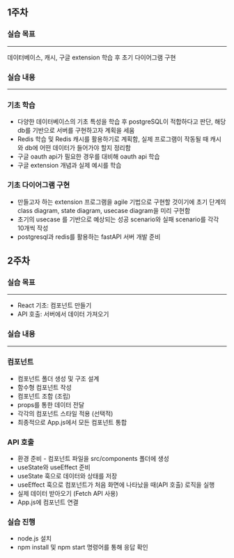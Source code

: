 ## 1주차

### 실습 목표

---

데이터베이스, 캐시, 구글 extension 학습 후 초기 다이어그램 구현

### 실습 내용

---

### 기초 학습

- 다양한 데이터베이스의 기초 특성을 학습 후 postgreSQL이 적합하다고 판단, 해당 db를 기반으로 서버를 구현하고자 계획을 세움
- Redis 학습 및 Redis 캐시를 활용하기로 계획함, 실제 프로그램이 작동될 때 캐시와 db에 어떤 데이터가 들어가야 할지 정리함
- 구글 oauth api가 필요한 경우를 대비해 oauth api 학습
- 구글 extension 개념과 실제 예시를 학습

### 기초 다이어그램 구현

- 만들고자 하는 extension 프로그램을 agile 기법으로 구현할 것이기에 초기 단계의 class diagram, state diagram, usecase diagram을 미리 구현함
- 초기의 usecase 를 기반으로 예상되는 성공 scenario와 실패 scenario를 각각 10개씩 작성
- postgresql과 redis를 활용하는 fastAPI 서버 개발 준비

## 2주차

### 실습 목표

---

- React 기초: 컴포넌트 만들기
- API 호출: 서버에서 데이터 가져오기

### 실습 내용

---

### 컴포넌트

- 컴포넌트 폴더 생성 및 구조 설계
- 함수형 컴포넌트 작성
- 컴포넌트 조합 (조립)
- props를 통한 데이터 전달
- 각각의 컴포넌트 스타일 적용 (선택적)
- 최종적으로 App.js에서 모든 컴포넌트 통합

### API 호출

- 환경 준비 - 컴포넌트 파일을 src/components 폴더에 생성
- useState와 useEffect 준비
- useState 훅으로 데이터와 상태를 저장
- useEffect 훅으로 컴포넌트가 처음 화면에 나타났을 때(API 호출) 로직을 실행
- 실제 데이터 받아오기 (Fetch API 사용)
- App.js에 컴포넌트 연결

### 실습 진행

- node.js 설치
- npm install 및 npm start 명령어를 통해 응답 확인
